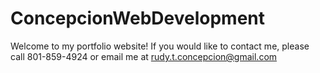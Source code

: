 # ConcepcionWebDevelopment

Welcome to my portfolio website! If you would like to contact me, please call 801-859-4924 or email me at rudy.t.concepcion@gmail.com
